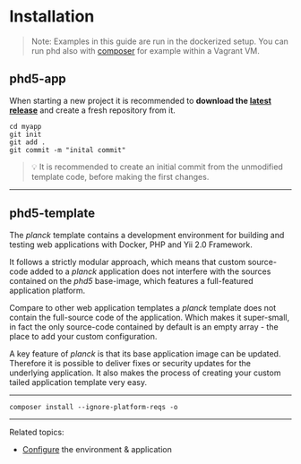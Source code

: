 Installation
============

> Note: Examples in this guide are run in the dockerized setup. 
> You can run phd also  with [composer](../6-tutorials/installation-composer.md) 
> for example within a Vagrant VM. 

## phd5-app

When starting a new project it is recommended to **download the [latest release](https://github.com/dmstr/phd5-app/releases)**
and create a fresh repository from it.

    cd myapp
    git init    
    git add .
    git commit -m "inital commit"
  
> :bulb: It is recommended to create an initial commit from the unmodified template code, before making the first changes.

---

## phd5-template

The *planck* template contains a development environment for building and testing web applications with Docker, PHP and Yii 2.0 Framework. 

It follows a strictly modular approach, which means that custom source-code added to a *planck* application does not interfere
with the sources contained on the *phd5* base-image, which features a full-featured application platform.

Compare to other web application templates a *planck* template does not contain the full-source code of the application.
Which makes it super-small, in fact the only source-code contained by default is an empty array - the place to add your custom
configuration.

A key feature of *planck* is that its base application image can be updated. Therefore it is possible to deliver fixes 
or security updates for the underlying application. It also makes the process of creating your custom tailed application template
very easy.


---
    
    composer install --ignore-platform-reqs -o


---

Related topics:

- [Configure](configuration.md) the environment & application
